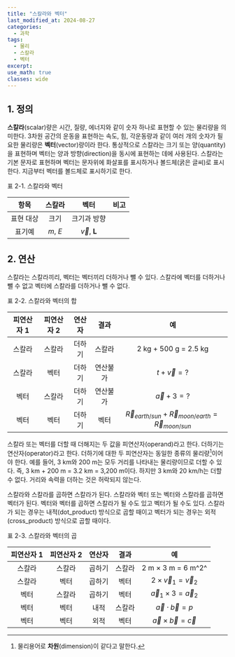 ```yaml
---
title: "스칼라와 벡터"
last_modified_at: 2024-08-27
categories:
  - 과학
tags:
  - 물리
  - 스칼라
  - 벡터
excerpt: 
use_math: true
classes: wide
---
```


## 1. 정의

**스칼라**(scalar)량은 시간, 질량, 에너지와 같이 숫자 하나로 표현할 수 있는 물리량을 의미한다. 3차원 공간의 운동을 표현하는 속도, 힘, 각운동량과 같이 여러 개의 숫자가 필요한 물리량은 **벡터**(vector)량이라 한다. 통상적으로 스칼라는 크기 또는 양(quantity)을 표현하며 벡터는 양과 방향(direction)을 동시에 표현하는 데에 사용된다. 스칼라는 기본 문자로 표현하며 벡터는 문자위에 화살표를 표시하거나 볼드체(굵은 글씨)로 표시한다. 지금부터 벡터를 볼드체로 표시하기로 한다.


표 2-1. 스칼라와 벡터

|항목|스칼라|벡터|비고|
|:-:|:-:|:-:|:-:|
|표현 대상|크기|크기과 방향||
|표기예|$m$, $E$|$\vec{v}$, $\textbf{L}$||


## 2. 연산

스칼라는 스칼라끼리, 벡터는 벡터끼리 더하거나 뺄 수 있다. 스칼라에 벡터를 더하거나 뺄 수 없고 벡터에 스칼라를 더하거나 뺄 수 없다.

표 2-2. 스칼라와 벡터의 합

|피연산자 1|피연산자 2|연산자|결과|예|
|:-:|:-:|:-:|:-:|:-:|
|스칼라|스칼라|더하기|스칼라|2 kg + 500 g = 2.5 kg|
|스칼라|벡터|더하기|연산불가|$t + \vec{v} = ?$|
|벡터|스칼라|더하기|연산불가|$\vec{a} + 3 = ?$|
|벡터|벡터|더하기|벡터|$\vec{R}_{earth/sun} + \vec{R}_{moon/earth} = \vec{R}_{moon/sun}$|

스칼라 또는 벡터를 더할 때 더해지는 두 값을 피연산자(operand)라고 한다. 더하기는 연산자(operator)라고 한다. 더하기에 대한 두 피연산자는 동일한 종류의 물리량[^1]이어야 한다. 예를 들어, 3 km와 200 m는 모두 거리를 나타내는 물리량이므로 더할 수 있다. 즉, 3 km + 200 m = 3.2 km = 3,200 m이다. 하지만 3 km와 20 km/h는 더할 수 없다. 거리와 속력을 더하는 것은 허락되지 않는다.

[^1]: 물리용어로 **차원**(dimension)이 같다고 말한다.

스칼라와 스칼라를 곱하면 스칼라가 된다. 스칼라와 벡터 또는 벡터와 스칼라를 곱하면 벡터가 된다. 벡터와 벡터를 곱하면 스칼라가 될 수도 있고 벡터가 될 수도 있다. 스칼라가 되는 경우는 내적(dot_product) 방식으로 곱할 때이고 벡터가 되는 경우는 외적(cross_product) 방식으로 곱할 때이다.

표 2-3. 스칼라와 벡터의 곱

|피연산자 1|피연산자 2|연산자|결과|예|
|:-:|:-:|:-:|:-:|:-:|
|스칼라|스칼라|곱하기|스칼라|2 m $\times$ 3 m = 6 m^2^|
|스칼라|벡터|곱하기|벡터|$2\times\vec{v}_1 = \vec{v}_2$|
|벡터|스칼라|곱하기|벡터|$\vec{a}_1\times 3 = \vec{a}_2$|
|벡터|벡터|내적|스칼라|$\vec{a}\cdot \vec{b} = p$|
|벡터|벡터|외적|벡터|$\vec{a}\times\vec{b} = \vec{c}$|

